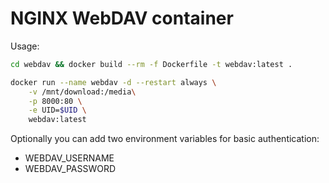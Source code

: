 # NGINX WebDAV container

Usage:

```bash
cd webdav && docker build --rm -f Dockerfile -t webdav:latest .

docker run --name webdav -d --restart always \
    -v /mnt/download:/media\
    -p 8000:80 \
    -e UID=$UID \
    webdav:latest
```

Optionally you can add two environment variables for basic authentication:

* WEBDAV_USERNAME
* WEBDAV_PASSWORD

